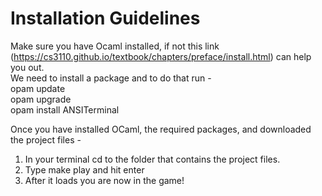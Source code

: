 # Installation Guidelines

Make sure you have Ocaml installed, if not this link 
(https://cs3110.github.io/textbook/chapters/preface/install.html) can help you 
out. <br>
We need to install a package and to do that run - <br>
opam update <br>
opam upgrade <br>
opam install ANSITerminal <br>

Once you have installed OCaml, the required packages, and downloaded the project 
files - <br>
1) In your terminal cd to the folder that contains the project files. <br>
2) Type make play and hit enter <br>
3) After it loads you are now in the game!